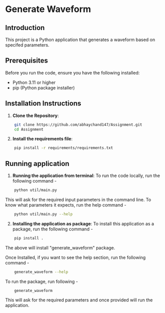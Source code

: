 # Generate Waveform

## Introduction
This project is a Python application that generates a waveform based on specifed parameters.

## Prerequisites
Before you run the code, ensure you have the following installed:
- Python 3.11 or higher
- pip (Python package installer)

## Installation Instructions
1. **Clone the Repository**:
```bash
    git clone https://github.com/abhaychand147/Assignment.git
    cd Assignment
```
2. **Install the requirements file**:
```bash
    pip install -r requirements/requirements.txt
```

## Running application
1. **Running the application from terminal**:
To run the code locally, run the following command -
```bash
    python util/main.py
```
This will ask for the required input parameters in the command line.
To know what parameters it expects, run the help command -
```bash
    python util/main.py --help
```

2. **Installing the application as package**:
To install this application as a package, run the following command -
```bash
    pip install .
```
The above will install "generate_waveform" package.

Once Installed, if you want to see the help section, run the following command -
```bash
    generate_waveform --help
```

To run the package, run following -
```bash
    generate_waveform
```
This will ask for the required parameters and once provided will run the application.




